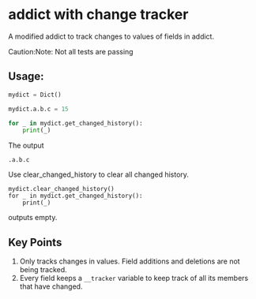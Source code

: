 # addict with change tracker

A modified addict to track changes to values of fields in addict. 

Caution:Note: Not all tests are passing

## Usage:

```python
mydict = Dict()

mydict.a.b.c = 15

for _ in mydict.get_changed_history():
    print(_) 
```
The output
```
.a.b.c
```

Use clear_changed_history to clear all changed history.

```
mydict.clear_changed_history()
for _ in mydict.get_changed_history():
    print(_)
```
outputs empty. 

## Key Points

1. Only tracks changes in values. Field additions and deletions are not being tracked. 
2. Every field keeps a `__tracker` variable to keep track of all its members that have changed. 
